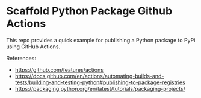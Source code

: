 # Scaffold Python Package Github Actions

This repo provides a quick example for publishing a Python package to PyPi using GitHub Actions.

References:
- https://github.com/features/actions
- https://docs.github.com/en/actions/automating-builds-and-tests/building-and-testing-python#publishing-to-package-registries
- https://packaging.python.org/en/latest/tutorials/packaging-projects/